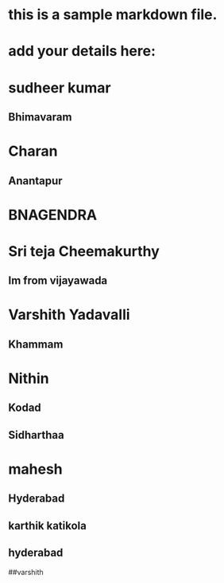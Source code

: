 
# this is a sample markdown file. 
# add your details here: 
# sudheer kumar
## Bhimavaram
# Charan
## Anantapur
# BNAGENDRA
# Sri teja Cheemakurthy
## Im from vijayawada
# Varshith Yadavalli
## Khammam
# Nithin
## Kodad
## Sidharthaa
# mahesh
## Hyderabad
## karthik katikola
## hyderabad
##varshith
